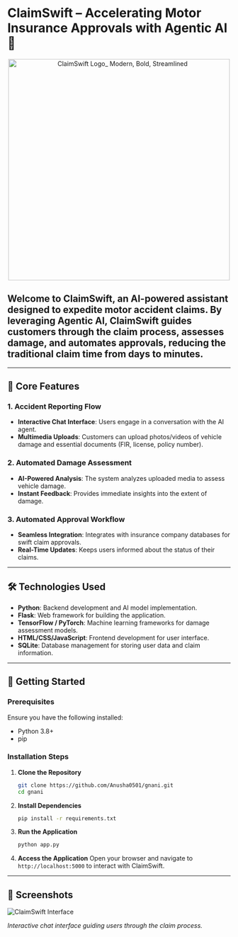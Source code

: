 # **ClaimSwift** – Accelerating Motor Insurance Approvals with Agentic AI  🚗

<p align="center">
  <img width="500" height="500" alt="ClaimSwift Logo_ Modern, Bold, Streamlined" src="https://github.com/user-attachments/assets/df11e22d-a461-4970-848e-99edb22c0076"/>
</p>

## Welcome to **ClaimSwift**, an AI-powered assistant designed to expedite motor accident claims. By leveraging Agentic AI, ClaimSwift guides customers through the claim process, assesses damage, and automates approvals, reducing the traditional claim time from days to minutes.

---

## 🔧 Core Features

### 1. **Accident Reporting Flow**

* **Interactive Chat Interface**: Users engage in a conversation with the AI agent.
* **Multimedia Uploads**: Customers can upload photos/videos of vehicle damage and essential documents (FIR, license, policy number).

### 2. **Automated Damage Assessment**

* **AI-Powered Analysis**: The system analyzes uploaded media to assess vehicle damage.
* **Instant Feedback**: Provides immediate insights into the extent of damage.

### 3. **Automated Approval Workflow**

* **Seamless Integration**: Integrates with insurance company databases for swift claim approvals.
* **Real-Time Updates**: Keeps users informed about the status of their claims.

---

## 🛠️ Technologies Used

* **Python**: Backend development and AI model implementation.
* **Flask**: Web framework for building the application.
* **TensorFlow / PyTorch**: Machine learning frameworks for damage assessment models.
* **HTML/CSS/JavaScript**: Frontend development for user interface.
* **SQLite**: Database management for storing user data and claim information.

---

## 🚀 Getting Started

### Prerequisites

Ensure you have the following installed:

* Python 3.8+
* pip

### Installation Steps

1. **Clone the Repository**

   ```bash
   git clone https://github.com/Anusha0501/gnani.git
   cd gnani
   ```

2. **Install Dependencies**

   ```bash
   pip install -r requirements.txt
   ```

3. **Run the Application**

   ```bash
   python app.py
   ```

4. **Access the Application**
   Open your browser and navigate to `http://localhost:5000` to interact with ClaimSwift.

---

## 📸 Screenshots

![ClaimSwift Interface](https://via.placeholder.com/800x400.png?text=ClaimSwift+Chat+Interface)

*Interactive chat interface guiding users through the claim process.*
